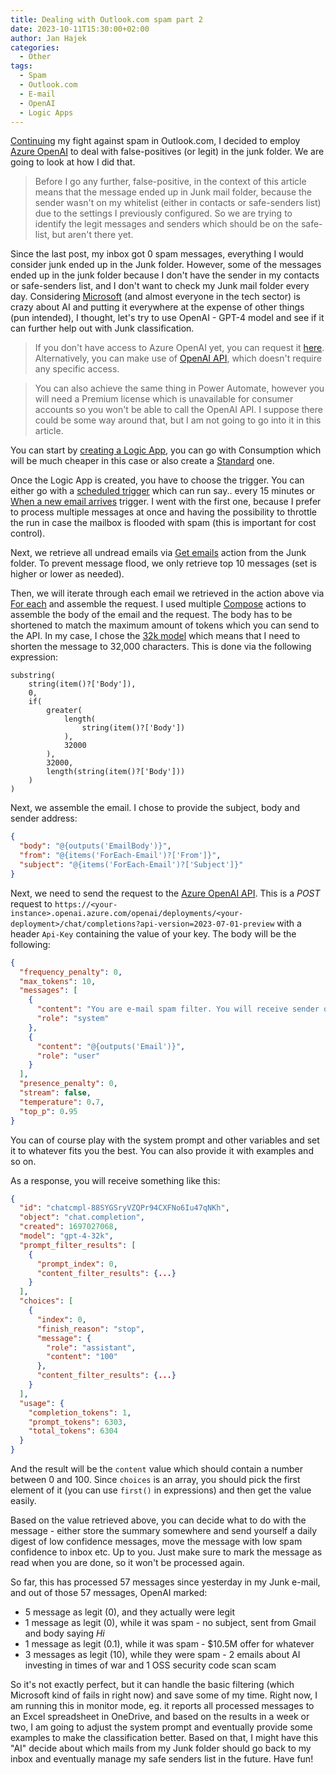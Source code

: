 ```yaml
---
title: Dealing with Outlook.com spam part 2
date: 2023-10-11T15:30:00+02:00
author: Jan Hajek
categories:
  - Other
tags:
  - Spam
  - Outlook.com
  - E-mail
  - OpenAI
  - Logic Apps
---
```


[Continuing](https://hajekj.net/2023/10/10/dealing-with-outlook-com-spam/) my fight against spam in Outlook.com, I decided to employ [Azure OpenAI](https://azure.microsoft.com/en-us/products/ai-services/openai-service) to deal with false-positives (or legit) in the junk folder. We are going to look at how I did that.

<!-- more -->

> Before I go any further, false-positive, in the context of this article means that the message ended up in Junk mail folder, because the sender wasn't on my whitelist (either in contacts or safe-senders list) due to the settings I previously configured. So we are trying to identify the legit messages and senders which should be on the safe-list, but aren't there yet.

Since the last post, my inbox got 0 spam messages, everything I would consider junk ended up in the Junk folder. However, some of the messages ended up in the junk folder because I don't have the sender in my contacts or safe-senders list, and I don't want to check my Junk mail folder every day. Considering [Microsoft](https://blogs.microsoft.com/blog/2023/09/21/announcing-microsoft-copilot-your-everyday-ai-companion/) (and almost everyone in the tech sector) is crazy about AI and putting it everywhere at the expense of other things (pun intended), I thought, let's try to use OpenAI - GPT-4 model and see if it can further help out with Junk classification.

> If you don't have access to Azure OpenAI yet, you can request it [here](https://go.microsoft.com/fwlink/?linkid=2222006&clcid=0x409). Alternatively, you can make use of [OpenAI API](https://platform.openai.com/docs/api-reference/introduction), which doesn't require any specific access.

> You can also achieve the same thing in Power Automate, however you will need a Premium license which is unavailable for consumer accounts so you won't be able to call the OpenAI API. I suppose there could be some way around that, but I am not going to go into it in this article.

You can start by [creating a Logic App](https://learn.microsoft.com/en-us/azure/logic-apps/quickstart-create-example-consumption-workflow), you can go with Consumption which will be much cheaper in this case or also create a [Standard](https://learn.microsoft.com/en-us/azure/logic-apps/create-single-tenant-workflows-azure-portal) one.

Once the Logic App is created, you have to choose the trigger. You can either go with a [scheduled trigger](https://learn.microsoft.com/en-us/azure/logic-apps/concepts-schedule-automated-recurring-tasks-workflows) which can run say.. every 15 minutes or [When a new email arrives](https://learn.microsoft.com/en-us/connectors/outlook/#when-a-new-email-arrives-(v2)) trigger. I went with the first one, because I prefer to process multiple messages at once and having the possibility to throttle the run in case the mailbox is flooded with spam (this is important for cost control).

Next, we retrieve all undread emails via [Get emails](https://learn.microsoft.com/en-us/connectors/outlook/#get-emails-(v2)) action from the Junk folder. To prevent message flood, we only retrieve top 10 messages (set is higher or lower as needed).

Then, we will iterate through each email we retrieved in the action above via [For each](https://learn.microsoft.com/en-us/azure/logic-apps/logic-apps-control-flow-loops?tabs=consumption#for-each) and assemble the request. I used multiple [Compose](https://learn.microsoft.com/en-us/azure/logic-apps/logic-apps-perform-data-operations?tabs=consumption#compose-action) actions to assemble the body of the email and the request. The body has to be shortened to match the maximum amount of tokens which you can send to the API. In my case, I chose the [32k model](https://techcommunity.microsoft.com/t5/azure-ai-services-blog/working-with-gpt-4-and-chatgpt-models-on-azure-preview/ba-p/3773595) which means that I need to shorten the message to 32,000 characters. This is done via the following expression:

```
substring(
	string(item()?['Body']),
	0,
	if(
		greater(
			length(
				string(item()?['Body'])
			),
			32000
		),
		32000,
		length(string(item()?['Body']))
	)
)
```

Next, we assemble the email. I chose to provide the subject, body and sender address:

```json
{
  "body": "@{outputs('EmailBody')}",
  "from": "@{items('ForEach-Email')?['From']}",
  "subject": "@{items('ForEach-Email')?['Subject']}"
}
```

Next, we need to send the request to the [Azure OpenAI API](https://learn.microsoft.com/en-us/azure/ai-services/openai/reference). This is a *POST* request to `https://<your-instance>.openai.azure.com/openai/deployments/<your-deployment>/chat/completions?api-version=2023-07-01-preview` with a header `Api-Key` containing the value of your key. The body will be the following:

```json
{
  "frequency_penalty": 0,
  "max_tokens": 10,
  "messages": [
    {
      "content": "You are e-mail spam filter. You will receive sender of a message, its subject and body. Based on this, you will reply with just a number, which corresponds to the confidence of the message being spam.",
      "role": "system"
    },
    {
      "content": "@{outputs('Email')}",
      "role": "user"
    }
  ],
  "presence_penalty": 0,
  "stream": false,
  "temperature": 0.7,
  "top_p": 0.95
}
```

You can of course play with the system prompt and other variables and set it to whatever fits you the best. You can also provide it with examples and so on.

As a response, you will receive something like this:

```json
{
  "id": "chatcmpl-88SYGSryVZQPr94CXFNo6Iu47qNKh",
  "object": "chat.completion",
  "created": 1697027068,
  "model": "gpt-4-32k",
  "prompt_filter_results": [
    {
      "prompt_index": 0,
      "content_filter_results": {...}
    }
  ],
  "choices": [
    {
      "index": 0,
      "finish_reason": "stop",
      "message": {
        "role": "assistant",
        "content": "100"
      },
      "content_filter_results": {...}
    }
  ],
  "usage": {
    "completion_tokens": 1,
    "prompt_tokens": 6303,
    "total_tokens": 6304
  }
}
```

And the result will be the `content` value which should contain a number between 0 and 100. Since `choices` is an array, you should pick the first element of it (you can use `first()` in expressions) and then get the value easily.

Based on the value retrieved above, you can decide what to do with the message - either store the summary somewhere and send yourself a daily digest of low confidence messages, move the message with low spam confidence to inbox etc. Up to you. Just make sure to mark the message as read when you are done, so it won't be processed again.

So far, this has processed 57 messages since yesterday in my Junk e-mail, and out of those 57 messages, OpenAI marked:

* 5 message as legit (0), and they actually were legit
* 1 message as legit (0), while it was spam - no subject, sent from Gmail and body saying *Hi*
* 1 message as legit (0.1), while it was spam - $10.5M offer for whatever
* 3 messages as legit (10), while they were spam - 2 emails about AI investing in times of war and 1 OSS security code scan scam

So it's not exactly perfect, but it can handle the basic filtering (which Microsoft kind of fails in right now) and save some of my time. Right now, I am running this in monitor mode, eg. it reports all processed messages to an Excel spreadsheet in OneDrive, and based on the results in a week or two, I am going to adjust the system prompt and eventually provide some examples to make the classification better. Based on that, I might have this "AI" decide about which mails from my Junk folder should go back to my inbox and eventually manage my safe senders list in the future. Have fun!